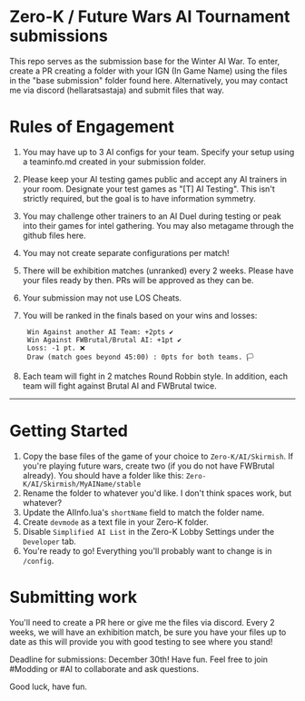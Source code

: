 # Zero-K / Future Wars AI Tournament submissions

This repo serves as the submission base for the Winter AI War. To enter, create a PR creating a folder with your IGN (In Game Name) using the files in the "base submission" folder found here. Alternatively, you may contact me via discord (hellaratsastaja) and submit files that way.

# Rules of Engagement

1. You may have up to 3 AI configs for your team. Specify your setup using a teaminfo.md created in your submission folder.
2. Please keep your AI testing games public and accept any AI trainers in your room. Designate your test games as "[T] AI Testing". This isn't strictly required, but the goal is to have information symmetry.
3. You may challenge other trainers to an AI Duel during testing or peak into their games for intel gathering. You may also metagame through the github files here.
4. You may not create separate configurations per match!
5. There will be exhibition matches (unranked) every 2 weeks. Please have your files ready by then. PRs will be approved as they can be.
6. Your submission may not use LOS Cheats.

7. You will be ranked in the finals based on your wins and losses:

        Win Against another AI Team: +2pts ✔️
        Win Against FWBrutal/Brutal AI: +1pt ✔️
        Loss: -1 pt. ❌
        Draw (match goes beyond 45:00) : 0pts for both teams. 🏳️

8. Each team will fight in 2 matches Round Robbin style. In addition, each team will fight against Brutal AI and FWBrutal twice.
----

# Getting Started
1. Copy the base files of the game of your choice to `Zero-K/AI/Skirmish`. If you're playing future wars, create two (if you do not have FWBrutal already). You should have a folder like this: `Zero-K/AI/Skirmish/MyAIName/stable`
2. Rename the folder to whatever you'd like. I don't think spaces work, but whatever?
3. Update the AIInfo.lua's `shortName` field to match the folder name.
4. Create `devmode` as a text file in your Zero-K folder.
5. Disable `Simplified AI List` in the Zero-K Lobby Settings under the `Developer` tab.
6. You're ready to go! Everything you'll probably want to change is in `/config`.

# Submitting work
You'll need to create a PR here or give me the files via discord. Every 2 weeks, we will have an exhibition match, be sure you have your files up to date as this will provide you with good testing to see where you stand!

Deadline for submissions: December 30th! Have fun. Feel free to join #Modding or #AI to collaborate and ask questions.

Good luck, have fun.
